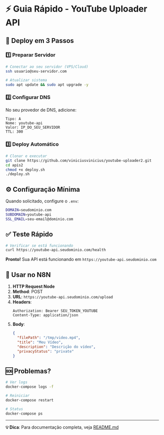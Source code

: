 # ⚡ Guia Rápido - YouTube Uploader API

## 🎯 Deploy em 3 Passos

### 1️⃣ Preparar Servidor
```bash
# Conectar ao seu servidor (VPS/Cloud)
ssh usuario@seu-servidor.com

# Atualizar sistema
sudo apt update && sudo apt upgrade -y
```

### 2️⃣ Configurar DNS
No seu provedor de DNS, adicione:
```
Tipo: A
Nome: youtube-api
Valor: IP_DO_SEU_SERVIDOR
TTL: 300
```

### 3️⃣ Deploy Automático
```bash
# Clonar e executar
git clone https://github.com/viniciusvinicius/youtube-uploader2.git
cd apis2
chmod +x deploy.sh
./deploy.sh
```

## ⚙️ Configuração Mínima

Quando solicitado, configure o `.env`:
```bash
DOMAIN=seudominio.com
SUBDOMAIN=youtube-api  
SSL_EMAIL=seu-email@dominio.com
```

## ✅ Teste Rápido

```bash
# Verificar se está funcionando
curl https://youtube-api.seudominio.com/health
```

**Pronto!** Sua API está funcionando em `https://youtube-api.seudominio.com`

## 🔌 Usar no N8N

1. **HTTP Request Node**
2. **Method**: POST
3. **URL**: `https://youtube-api.seudominio.com/upload`
4. **Headers**: 
   ```
   Authorization: Bearer SEU_TOKEN_YOUTUBE
   Content-Type: application/json
   ```
5. **Body**:
   ```json
   {
     "filePath": "/tmp/video.mp4",
     "title": "Meu Vídeo",
     "description": "Descrição do vídeo",
     "privacyStatus": "private"
   }
   ```

## 🆘 Problemas?

```bash
# Ver logs
docker-compose logs -f

# Reiniciar
docker-compose restart

# Status
docker-compose ps
```

---
**💡 Dica**: Para documentação completa, veja [README.md](README.md)
